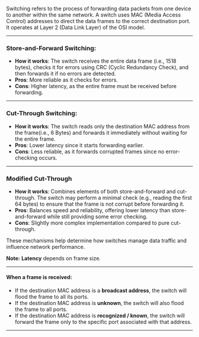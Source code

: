 Switching refers to the process of forwarding data packets from one device to another within the same network. A switch uses MAC (Media Access Control) addresses to direct the data frames to the correct destination port. It operates at Layer 2 (Data Link Layer) of the OSI model.

---

### **Store-and-Forward Switching**:

- **How it works**: The switch receives the entire data frame (i.e., 1518 bytes), checks it for errors using CRC (Cyclic Redundancy Check), and then forwards it if no errors are detected.
- **Pros**: More reliable as it checks for errors.
- **Cons**: Higher latency, as the entire frame must be received before forwarding.

---

### **Cut-Through Switching**:

- **How it works**: The switch reads only the destination MAC address from the frame(i.e., 6 Bytes) and forwards it immediately without waiting for the entire frame.
- **Pros**: Lower latency since it starts forwarding earlier.
- **Cons**: Less reliable, as it forwards corrupted frames since no error-checking occurs.

---

### **Modified Cut-Through**

- **How it works**: Combines elements of both store-and-forward and cut-through. The switch may perform a minimal check (e.g., reading the first 64 bytes) to ensure that the frame is not corrupt before forwarding it.
- **Pros**: Balances speed and reliability, offering lower latency than store-and-forward while still providing some error checking.
- **Cons**: Slightly more complex implementation compared to pure cut-through.

These mechanisms help determine how switches manage data traffic and influence network performance.

**Note:** **Latency** depends on frame size.

---
#### **When a frame is received:**

- If the destination MAC address is a **broadcast address**, the switch will flood the frame to all its ports.
- If the destination MAC address is **unknown**, the switch will also flood the frame to all ports.
- If the destination MAC address is **recognized / known**, the switch will forward the frame only to the specific port associated with that address.

---